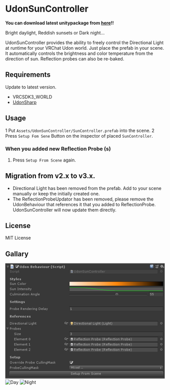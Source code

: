 # UdonSunController

**You can download latest unitypackage from [here](https://github.com/esnya/UdonSunController/releases/latest)!!**

Bright daylight, Reddish sunsets or Dark night...

UdonSunController provides the ability to freely control the Directional Light at runtime for your VRChat Udon world. Just place the prefab in your scene. It automatically controls the brightness and color temperature from the direction of sun. Reflection probes can also be re-baked.

## Requirements
Update to latest version.

* VRCSDK3_WORLD
* [UdonSharp](https://github.com/MerlinVR/UdonSharp)

## Usage
1 Put `Assets/UdonSunController/SunController.prefab` into the scene.
2 Press `Setup Fom Sene` Button on the inspector of placed `SunController`.

### When you added new Reflection Probe (s)
1. Press `Setup From Scene` again.

## Migration from v2.x to v3.x.
* Directional Light has been removed from the prefab. Add to your scene manually or keep the initially created one.
* The ReflectionProbeUpdator has been removed, please remove the UdonBehaviour that references it that you added to ReflectionProbe. UdonSunController will now update them directly.

## License
MIT License

## Gallary
![Inspector](Documents~/img/Inspector.png)
![Day](Documents~/img/Day.png)
![Night](Documents~/img/Night.png)

